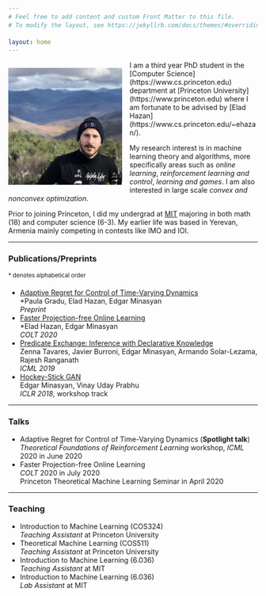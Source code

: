 ```yaml
---
# Feel free to add content and custom Front Matter to this file.
# To modify the layout, see https://jekyllrb.com/docs/themes/#overriding-theme-defaults

layout: home
---
```

<p style="float: left; padding-right: 15px"><img src="https://raw.githubusercontent.com/minasyan/minasyan.github.io/master/informal_headshot.jpg" alt="headshot" width="230" /></p>
I am a third year PhD student in the [Computer Science](https://www.cs.princeton.edu) department at [Princeton University](https://www.princeton.edu) where I am fortunate to be advised by [Elad Hazan](https://www.cs.princeton.edu/~ehazan/). 

My research interest is in machine learning theory and algorithms, more specifically areas such as *online learning*, *reinforcement learning and control*, *learning and games*. I am also interested in large scale *convex and nonconvex optimization*.

Prior to joining Princeton, I did my undergrad at [MIT](https://www.mit.edu) majoring in both math (18) and computer science (6-3). My earlier life was based in Yerevan, Armenia mainly competing in contests like IMO and IOI.

---------------------------------

### **Publications/Preprints**

<sup> \* denotes alphabetical order </sup>

- [Adaptive Regret for Control of Time-Varying Dynamics](https://arxiv.org/pdf/2007.04393.pdf)  
\*Paula Gradu, Elad Hazan, Edgar Minasyan  
*Preprint*
- [Faster Projection-free Online Learning](http://proceedings.mlr.press/v125/hazan20a/hazan20a.pdf)  
\*Elad Hazan, Edgar Minasyan  
*COLT 2020*
- [Predicate Exchange: Inference with Declarative Knowledge](http://proceedings.mlr.press/v97/tavares19a/tavares19a.pdf)  
Zenna Tavares, Javier Burroni, Edgar Minasyan, Armando Solar-Lezama, Rajesh Ranganath  
*ICML 2019*
- [Hockey-Stick GAN](https://openreview.net/pdf?id=HJOt7P1wz)  
Edgar Minasyan, Vinay Uday Prabhu  
*ICLR 2018*, workshop track

---------------------------------

### **Talks**

- Adaptive Regret for Control of Time-Varying Dynamics (**Spotlight talk**)  
	*Theoretical Foundations of Reinforcement Learning* workshop, *ICML* 2020 in June 2020
- Faster Projection-free Online Learning  
	*COLT* 2020 in July 2020  
	Princeton Theoretical Machine Learning Seminar in April 2020

----------------------------------

### **Teaching**

- Introduction to Machine Learning (COS324)  
*Teaching Assistant* at Princeton University
- Theoretical Machine Learning (COS511)  
*Teaching Assistant* at Princeton University
- Introduction to Machine Learning (6.036)  
*Teaching Assistant* at MIT
- Introduction to Machine Learning (6.036)  
*Lab Assistant* at MIT